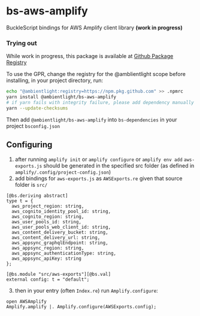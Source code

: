# bs-aws-amplify
BuckleScript bindings for AWS Amplify client library **(work in progress)**

### Trying out
While work in progress, this package is available at [Github Package Registry](https://github.com/features/packages)

To use the GPR, change the registry for the @amblientlight scope
before installing, in your project directory, run:

```bash
echo "@ambientlight:registry=https://npm.pkg.github.com" >> .npmrc
yarn install @ambientlight/bs-aws-amplify
# if yarn fails with integrity failure, please add dependency manually to package.json and run the following
yarn --update-checksums
```
Then add `@ambientlight/bs-aws-amplify` into `bs-dependencies` in your project `bsconfig.json`

## Configuring

1. after running `amplify init` or `amplify configure` or `amplify env add` `aws-exports.js` should be generated in the specified src folder (as defined in `amplify/.config/project-config.json`)
2. add bindings for `aws-exports.js` as `AWSExports.re` given that source folder is `src/`

  ```reason
  [@bs.deriving abstract]
  type t = {
    aws_project_region: string,
    aws_cognito_identity_pool_id: string,
    aws_cognito_region: string,
    aws_user_pools_id: string,
    aws_user_pools_web_client_id: string,
    aws_content_delivery_bucket: string,
    aws_content_delivery_url: string,
    aws_appsync_graphqlEndpoint: string,
    aws_appsync_region: string,
    aws_appsync_authenticationType: string,
    aws_appsync_apiKey: string
  };

  [@bs.module "src/aws-exports"][@bs.val]
  external config: t = "default";
  ```

3. then in your entry (often `Index.re`) run `Amplify.configure`:

  ```reason
  open AWSAmplify
  Amplify.amplify |. Amplify.configure(AWSExports.config);
  ```
